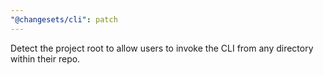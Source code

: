 ```yaml
---
"@changesets/cli": patch
---
```


Detect the project root to allow users to invoke the CLI from any directory within their repo.
